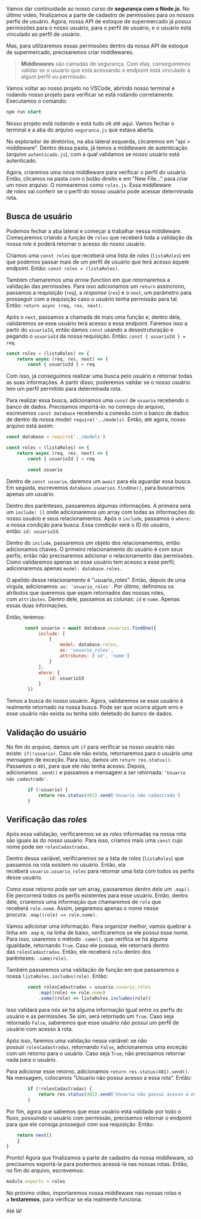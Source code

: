 Vamos dar continuidade ao nosso curso de **segurança com o Node.js**. No último vídeo, finalizamos a parte de cadastro de permissões para os nossos perfis de usuário. Agora, nossa API de estoque de supermercado já possui permissões para o nosso usuário, para o perfil de usuário, e o usuário está vinculado ao perfil de usuário.

Mas, para utilizaremos essas permissões dentro da nossa API de estoque de supermercado, precisaremos criar middlewares.

> **Middlewares** são camadas de segurança. Com elas, conseguiremos validar se o usuário que está acessando o endpoint está vinculado a algum perfil ou permissão.

Vamos voltar ao nosso projeto no VSCode, abrindo nosso terminal e rodando nosso projeto para verificar se está rodando corretamente. Executamos o comando:

```sql
npm run start
```

Nosso projeto está rodando e está tudo ok até aqui. Vamos fechar o terminal e a aba do arquivo `seguranca.js` que estava aberta.

No explorador de diretórios, na aba lateral esquerda, clicaremos em "api > middleware". Dentro dessa pasta, já temos a middleware de autenticação (arquivo `autenticado.js`), com a qual validamos se nosso usuário está autenticado.

Agora, criaremos uma nova middleware para verificar o perfil do usuário. Então, clicamos na pasta com o botão direito e em "New File..." para criar um novo arquivo. O nomearemos como `roles.js`. Essa middleware de _roles_ vai conferir se o perfil do nosso usuário pode acessar determinada rota.

## Busca de usuário

Podemos fechar a aba lateral e começar a trabalhar nessa middleware. Começaremos criando a função de `roles` que receberá toda a validação da nossa _role_ e poderá retornar o acesso do nosso usuário.

Criamos uma `const roles` que receberá uma lista de _roles_ (`listaRoles`) em que podemos passar mais de um perfil de usuário que terá acesso àquele endpoint. Então: `const roles = (listaRoles)`.

Também chamaremos uma _arrow function_ em que retornaremos a validação das permissões. Para isso adicionamos um `return` assíncrono, passamos a requisição (`req`), a _response_ (`res`) e o `next`, um parâmetro para prosseguir com a requisição caso o usuário tenha permissão para tal. Então: `return async (req, res, next)`.

Após o `next`, passamos a chamada de mais uma função e, dentro dela, validaremos se esse usuário terá acesso a essa endpoint. Faremos isso a partir do `usuarioId`, então damos `const` usando a desestruturação e pegando o `usuarioId` da nossa requisição. Então: `const { usuarioId } = req`.

```js
const roles = (listaRoles) => {
    return async (req, res, next) => {
        const { usuarioId } = req
```

Com isso, já conseguimos realizar uma busca pelo usuário e retornar todas as suas informações. A partir disso, poderemos validar se o nosso usuário tem um perfil permitido para determinada rota.

Para realizar essa busca, adicionamos uma `const` de `usuario` recebendo o banco de dados. Precisamos importá-lo: no começo do arquivo, escrevemos `const database` recebendo a conexão com o banco de dados de dentro da nossa _model_: `require('../models)`. Então, até agora, nosso arquivo está assim:

```js
const database = require('../models')

const roles = (listaRoles) => {
    return async (req, res, next) => {
        const { usuarioId } = req

        const usuario 
```

Dentro de `const usuario`, daremos um `await` para ela aguardar essa busca. Em seguida, escrevemos `database.usuarios.findOne()`, para buscarmos apenas um usuário.

Dentro dos parênteses, passaremos algumas informações. A primeira será um `include: []` onde adicionaremos um array com todas as informações do nosso usuário e seus relacionamentos. Após o `include`, passamos o `where`: a nossa condição para busca. Essa condição será o ID do usuário, então: `id: usuarioId`.

Dentro do `include`, passaremos um objeto dos relacionamentos, então adicionamos chaves. O primeiro relacionamento do usuário é com seus perfis, então não precisaremos adicionar o relacionamento das permissões. Como validaremos apenas se esse usuário tem acesso a esse perfil, adicionaremos apenas `model: database.roles`.

O apelido desse relacionamento é "usuario_roles". Então, depois de uma vírgula, adicionamos: `as: 'usuario_roles'`. Por último, definimos os atributos que queremos que sejam retornados das nossas roles, com `attributes`. Dentro dele, passamos as colunas: `id` e `nome`. Apenas essas duas informações.

Então, teremos:

```js
       const usuario = await database.usuarios.findOne({
            include: [
                {
                    model: database.roles,
                    as: 'usuario_roles',
                    attributes: ['id', 'nome']
                }
            ],
            where: {
                id: usuarioId
            }
        })
```

Temos a busca do nosso usuário. Agora, validaremos se esse usuário é realmente retornado na nossa busca. Pode ser que ocorra algum erro e esse usuário não exista ou tenha sido deletado do banco de dados.

## Validação do usuário

No fim do arquivo, damos um `if` para verificar se nosso usuário não existe: `if(!usuario)`. Caso ele não exista, retornaremos para o usuário uma mensagem de exceção. Para isso, damos um `return res.status()`. Passamos o `401`, para que ele não tenha acesso. Depois, adicionamos `.send()` e passamos a mensagem a ser retornada: `'Usuario não cadastrado'`.

```js
        if (!usuario) {
            return res.status(401).send('Usuario não cadastrado')
        }
```

## Verificação das _roles_

Após essa validação, verificaremos se as _roles_ informadas na nossa rota são iguais às do nosso usuário. Para isso, criamos mais uma `const` cujo nome pode ser `rolesCadastradas`.

Dentro dessa variável, verificaremos se a lista de _roles_ (`listaRoles`) que passamos na rota existem no usuário. Então, ela receberá `usuario.usuario_roles` para retornar uma lista com todos os perfis desse usuário.

Como esse retorno pode ser um array, passaremos dentro dele um `.map()`. Ele percorrerá todos os perfis existentes para esse usuário. Então, dentro dele, criaremos uma informação que chamaremos de `role` que receberá `role.nome`. Assim, pegaremos apenas o nome nesse procura: `.map((role) => role.nome)`.

Vamos adicionar uma informação. Para organizar melhor, vamos quebrar a linha em `.map` e, na linha de baixo, verificaremos se ele possui esse nome. Para isso, usaremos o método `.same()`, que verifica se há alguma igualdade, retornando `True`. Caso ele possua, ele retornará dentro das `rolesCadastradas`. Então, ele receberá `role` dentro dos parênteses: `.same(role)`.

Também passaremos uma validação de função em que passaremos a nossa `listaRoles.includes(role)`. Então:

```js
        const rolesCadastradas = usuario.usuario_roles
            .map((role) => role.nome)
            .some((role) => listaRoles.includes(role))
```

Isso validará para nós se há alguma informação igual entre os perfis do usuário e as permissões. Se sim, será retornado um `True`. Caso seja retornado `False`, saberemos que esse usuário não possui um perfil de usuário com acesso à rota.

Após isso, faremos uma validação nessa variável: se não possuir `rolesCadastradas`, retornando `False`, adicionaremos uma exceção com um retorno para o usuário. Caso seja `True`, não precisamos retornar nada para o usuário.

Para adicionar esse retorno, adicionamos `return res.status(401).send()`. Na mensagem, colocamos "Usuario não possui acesso a essa rota". Então:

```js
        if (!rolesCadastradas) {
            return res.status(401).send('Usuario não possui acesso a essa rota')
        }
```

Por fim, agora que sabemos que esse usuário está validado por todo o fluxo, possuindo o usuário com permissão, precisamos retornar o endpoint para que ele consiga prosseguir com sua requisição. Então:

```js
    return next()
    }
}
```

Pronto! Agora que finalizamos a parte de cadastro da nossa middleware, só precisamos exportá-la para podermos acessá-la nas nossas rotas. Então, no fim do arquivo, escrevemos:

```js
module.exports = roles
```

No próximo vídeo, importaremos nossa middleware nas nossas rotas e a **testaremos**, para verificar se ela realmente funciona.

Até lá!